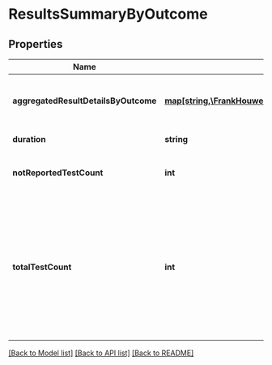 # ResultsSummaryByOutcome

## Properties
Name | Type | Description | Notes
------------ | ------------- | ------------- | -------------
**aggregatedResultDetailsByOutcome** | [**map[string,\FrankHouweling\AzureDevOpsClient\Test\Model\AggregatedResultDetailsByOutcome]**](AggregatedResultDetailsByOutcome.md) | Aggregated result details for each test result outcome. | [optional] 
**duration** | **string** | Time taken by results. | [optional] 
**notReportedTestCount** | **int** | Total number of not reported test results. | [optional] 
**totalTestCount** | **int** | Total number of test results. (It includes NotImpacted test results as well which need to exclude while calculating pass/fail test result percentage). | [optional] 

[[Back to Model list]](../README.md#documentation-for-models) [[Back to API list]](../README.md#documentation-for-api-endpoints) [[Back to README]](../README.md)


